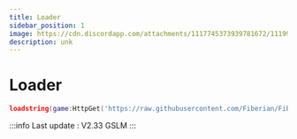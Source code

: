 ```yaml
---
title: Loader
sidebar_position: 1
image: https://cdn.discordapp.com/attachments/1117745373939781672/1119948433999007824/Proyek_Baru_1_EA40A12.png
description: unk
---
```


# Loader

```lua
loadstring(game:HttpGet('https://raw.githubusercontent.com/Fiberian/Fiber-Hub/main/FiberHubV2.lua'))()("discord.io/FiberHub")
```

:::info Last update :
V2.33 GSLM
:::
